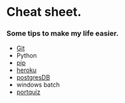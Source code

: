 # Cheat sheet.

### Some tips to make my life easier.

- [Git](git_cheat_sheet.md)
- Python
- [pip](python_pip.md)
- [heroku](heroku_CLI.md)
- [postgresDB]()
- windows batch
- [portquiz](http://portquiz.net/)
